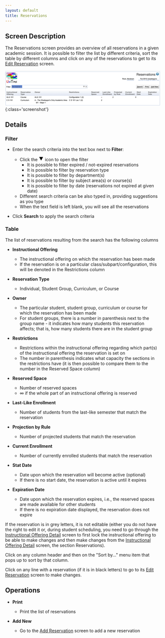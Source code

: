 ```yaml
---
layout: default
title: Reservations
---
```



## Screen Description

The Reservations screen provides an overview of all reservations in a given academic session. It is possible to filter the list by different criteria, sort the table by different columns and click on any of the reservations to get to its [Edit Reservation](edit-reservation) screen.

![Reservations](images/reservations-1.png){:class='screenshot'}

## Details

### Filter

* Enter the search criteria into the text box next to **Filter**:
	* Click the ![Open Filter](images/icon-filter-open.png) icon to open the filter
		* It is possible to filter expired / not-expired reservations
		* It is possible to filter by reservation type
		* It is possible to filter by department(s)
		* It is possible to filter by subject area(s) or course(s)
		* It is possible to filter by date (reservations not expired at given date)
	* Different search criteria can be also typed in, providing suggestions as you type
	* When the text field is left blank, you will see all the reservations

* Click **Search** to apply the search criteria

### Table

The list of reservations resulting from the search has the following columns

* **Instructional Offering**
	* The instructional offering on which the reservation has been made
	* If the reservation is on a particular class/subpart/configuration, this will be denoted in the Restrictions column

* **Reservation Type**
	* Individual, Student Group, Curriculum, or Course

* **Owner**
	* The particular student, student group, curriculum or course for which the reservation has been made
	* For student groups, there is a number in parenthesis next to the group name - it indicates how many students this reservation affects; that is, how many students there are in the student group

* **Restrictions**
	* Restrictions within the instructional offering regarding which part(s) of the instructional offering the reservation is set on
	* The number in parenthesis indicates what capacity the sections in the restrictions have (it is then possible to compare them to the number in the Reserved Space column)

* **Reserved Space**
	* Number of reserved spaces
	* ∞ if the whole part of an instructional offering is reserved

* **Last-Like Enrollment**
	* Number of students from the last-like semester that match the reservation

* **Projection by Rule**
	* Number of projected students that match the reservation

* **Current Enrollment**
	* Number of currently enrolled students that match the reservation

* **Stat Date**
	* Date upon which the reservation will become active (optional)
	*  If there is no start date, the reservation is active until it expires

* **Expiration Date**
	* Date upon which the reservation expires, i.e., the reserved spaces are made available for other students
	* If there is no expiration date displayed, the reservation does not expire

If the reservation is in grey letters, it is not editable (either you do not have the right to edit it or, during student scheduling, you need to go through the [Instructional Offering Detail](instructional-offering-detail) screen to first lock the instructional offering to be able to make changes and then make changes from the [Instructional Offering Detail](instructional-offering-detail) screen, the section Reservations).

Click on any column header and then on the "Sort by..." menu item that pops up to sort by that column.

Click on any line with a reservation (if it is in black letters) to go to its [Edit Reservation](edit-reservation) screen to make changes.

## Operations

* **Print**
	* Print the list of reservations

* **Add New**
	* Go to the [Add Reservation](add-reservation) screen to add a new reservation
